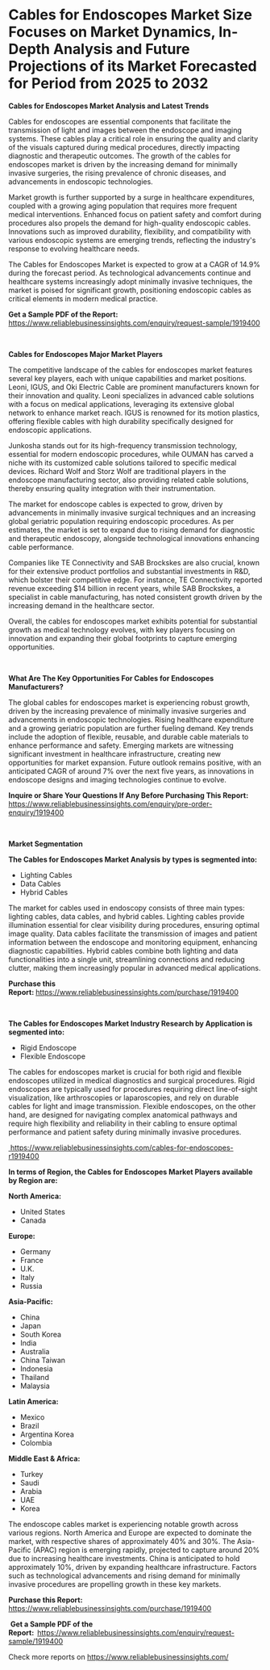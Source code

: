 <p><h1>Cables for Endoscopes Market Size Focuses on Market Dynamics, In-Depth Analysis and Future Projections of its Market Forecasted for Period from 2025 to 2032</h1></p><p><strong>Cables for Endoscopes Market Analysis and Latest Trends</strong></p>
<p><p>Cables for endoscopes are essential components that facilitate the transmission of light and images between the endoscope and imaging systems. These cables play a critical role in ensuring the quality and clarity of the visuals captured during medical procedures, directly impacting diagnostic and therapeutic outcomes. The growth of the cables for endoscopes market is driven by the increasing demand for minimally invasive surgeries, the rising prevalence of chronic diseases, and advancements in endoscopic technologies.</p><p>Market growth is further supported by a surge in healthcare expenditures, coupled with a growing aging population that requires more frequent medical interventions. Enhanced focus on patient safety and comfort during procedures also propels the demand for high-quality endoscopic cables. Innovations such as improved durability, flexibility, and compatibility with various endoscopic systems are emerging trends, reflecting the industry's response to evolving healthcare needs.</p><p>The Cables for Endoscopes Market is expected to grow at a CAGR of 14.9% during the forecast period. As technological advancements continue and healthcare systems increasingly adopt minimally invasive techniques, the market is poised for significant growth, positioning endoscopic cables as critical elements in modern medical practice.</p></p>
<p><strong>Get a Sample PDF of the Report:&nbsp;</strong> <a href="https://www.reliablebusinessinsights.com/enquiry/request-sample/1919400?utm_campaign=3148&utm_medium=2&utm_source=Github&utm_content=ia&utm_term=03042025&utm_id=cables-for-endoscopes">https://www.reliablebusinessinsights.com/enquiry/request-sample/1919400</a></p>
<p>&nbsp;</p>
<p><strong>Cables for Endoscopes Major Market Players</strong></p>
<p><p>The competitive landscape of the cables for endoscopes market features several key players, each with unique capabilities and market positions. Leoni, IGUS, and Oki Electric Cable are prominent manufacturers known for their innovation and quality. Leoni specializes in advanced cable solutions with a focus on medical applications, leveraging its extensive global network to enhance market reach. IGUS is renowned for its motion plastics, offering flexible cables with high durability specifically designed for endoscopic applications.</p><p>Junkosha stands out for its high-frequency transmission technology, essential for modern endoscopic procedures, while OUMAN has carved a niche with its customized cable solutions tailored to specific medical devices. Richard Wolf and Storz Wolf are traditional players in the endoscope manufacturing sector, also providing related cable solutions, thereby ensuring quality integration with their instrumentation.</p><p>The market for endoscope cables is expected to grow, driven by advancements in minimally invasive surgical techniques and an increasing global geriatric population requiring endoscopic procedures. As per estimates, the market is set to expand due to rising demand for diagnostic and therapeutic endoscopy, alongside technological innovations enhancing cable performance.</p><p>Companies like TE Connectivity and SAB Brockskes are also crucial, known for their extensive product portfolios and substantial investments in R&D, which bolster their competitive edge. For instance, TE Connectivity reported revenue exceeding $14 billion in recent years, while SAB Brockskes, a specialist in cable manufacturing, has noted consistent growth driven by the increasing demand in the healthcare sector.</p><p>Overall, the cables for endoscopes market exhibits potential for substantial growth as medical technology evolves, with key players focusing on innovation and expanding their global footprints to capture emerging opportunities.</p></p>
<p>&nbsp;</p>
<p><strong>What Are The Key Opportunities For Cables for Endoscopes Manufacturers?</strong></p>
<p><p>The global cables for endoscopes market is experiencing robust growth, driven by the increasing prevalence of minimally invasive surgeries and advancements in endoscopic technologies. Rising healthcare expenditure and a growing geriatric population are further fueling demand. Key trends include the adoption of flexible, reusable, and durable cable materials to enhance performance and safety. Emerging markets are witnessing significant investment in healthcare infrastructure, creating new opportunities for market expansion. Future outlook remains positive, with an anticipated CAGR of around 7% over the next five years, as innovations in endoscope designs and imaging technologies continue to evolve.</p></p>
<p><strong>Inquire or Share Your Questions If Any Before Purchasing This Report:</strong> <a href="https://www.reliablebusinessinsights.com/enquiry/pre-order-enquiry/1919400?utm_campaign=3148&utm_medium=2&utm_source=Github&utm_content=ia&utm_term=03042025&utm_id=cables-for-endoscopes">https://www.reliablebusinessinsights.com/enquiry/pre-order-enquiry/1919400</a></p>
<p>&nbsp;</p>
<p><strong>Market Segmentation</strong></p>
<p><strong>The Cables for Endoscopes Market Analysis by types is segmented into:</strong></p>
<p><ul><li>Lighting Cables</li><li>Data Cables</li><li>Hybrid Cables</li></ul></p>
<p><p>The market for cables used in endoscopy consists of three main types: lighting cables, data cables, and hybrid cables. Lighting cables provide illumination essential for clear visibility during procedures, ensuring optimal image quality. Data cables facilitate the transmission of images and patient information between the endoscope and monitoring equipment, enhancing diagnostic capabilities. Hybrid cables combine both lighting and data functionalities into a single unit, streamlining connections and reducing clutter, making them increasingly popular in advanced medical applications.</p></p>
<p><strong>Purchase this Report:&nbsp;</strong><a href="https://www.reliablebusinessinsights.com/purchase/1919400?utm_campaign=3148&utm_medium=2&utm_source=Github&utm_content=ia&utm_term=03042025&utm_id=cables-for-endoscopes">https://www.reliablebusinessinsights.com/purchase/1919400</a></p>
<p>&nbsp;</p>
<p><strong>The Cables for Endoscopes Market Industry Research by Application is segmented into:</strong></p>
<p><ul><li>Rigid Endoscope</li><li>Flexible Endoscope</li></ul></p>
<p><p>The cables for endoscopes market is crucial for both rigid and flexible endoscopes utilized in medical diagnostics and surgical procedures. Rigid endoscopes are typically used for procedures requiring direct line-of-sight visualization, like arthroscopies or laparoscopies, and rely on durable cables for light and image transmission. Flexible endoscopes, on the other hand, are designed for navigating complex anatomical pathways and require high flexibility and reliability in their cabling to ensure optimal performance and patient safety during minimally invasive procedures.</p></p>
<p><a href="https://www.reliablebusinessinsights.com/cables-for-endoscopes-r1919400?utm_campaign=3148&utm_medium=2&utm_source=Github&utm_content=ia&utm_term=03042025&utm_id=cables-for-endoscopes">&nbsp;https://www.reliablebusinessinsights.com/cables-for-endoscopes-r1919400</a></p>
<p><strong>In terms of Region, the Cables for Endoscopes Market Players available by Region are:</strong></p>
<p>
    <p> <strong> North America: </strong>
        <ul>
            <li>United States</li>
            <li>Canada</li>
        </ul>
        </p> 
    <p> <strong> Europe: </strong>
        <ul>
            <li>Germany</li>
            <li>France</li>
            <li>U.K.</li>
            <li>Italy</li>
            <li>Russia</li>
        </ul>
        </p> 
    <p> <strong> Asia-Pacific: </strong>
        <ul>
            <li>China</li>
            <li>Japan</li>
            <li>South Korea</li>
            <li>India</li>
            <li>Australia</li>
            <li>China Taiwan</li>
            <li>Indonesia</li>
            <li>Thailand</li>
            <li>Malaysia</li>
        </ul>
        </p> 
    <p> <strong> Latin America: </strong>
        <ul>
            <li>Mexico</li>
            <li>Brazil</li>
            <li>Argentina Korea</li>
            <li>Colombia</li>
        </ul>
        </p> 
    <p> <strong> Middle East & Africa: </strong>
        <ul>
            <li>Turkey</li>
            <li>Saudi</li>
            <li>Arabia</li>
            <li>UAE</li>
            <li>Korea</li>
        </ul>
    </p>
    </p>
<p><p>The endoscope cables market is experiencing notable growth across various regions. North America and Europe are expected to dominate the market, with respective shares of approximately 40% and 30%. The Asia-Pacific (APAC) region is emerging rapidly, projected to capture around 20% due to increasing healthcare investments. China is anticipated to hold approximately 10%, driven by expanding healthcare infrastructure. Factors such as technological advancements and rising demand for minimally invasive procedures are propelling growth in these key markets.</p></p>
<p><strong>Purchase this Report: </strong><a href="https://www.reliablebusinessinsights.com/purchase/1919400?utm_campaign=3148&utm_medium=2&utm_source=Github&utm_content=ia&utm_term=03042025&utm_id=cables-for-endoscopes">https://www.reliablebusinessinsights.com/purchase/1919400</a></p>
<p>&nbsp;<strong>Get a Sample PDF of the Report:&nbsp;&nbsp;</strong><a href="https://www.reliablebusinessinsights.com/enquiry/request-sample/1919400?utm_campaign=3148&utm_medium=2&utm_source=Github&utm_content=ia&utm_term=03042025&utm_id=cables-for-endoscopes">https://www.reliablebusinessinsights.com/enquiry/request-sample/1919400</a></p>
<p><strong></strong></p>
<p>Check more reports on <a href="https://www.reliablebusinessinsights.com/?utm_campaign=3148&utm_medium=2&utm_source=Github&utm_content=ia&utm_term=03042025&utm_id=cables-for-endoscopes">https://www.reliablebusinessinsights.com/</a></p>